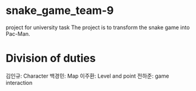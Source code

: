 # snake_game_team-9
project for university task
The project is to transform the snake game into Pac-Man.

# Division of duties
김인규: Character
백경민: Map
이주환: Level and point
전하준: game interaction
